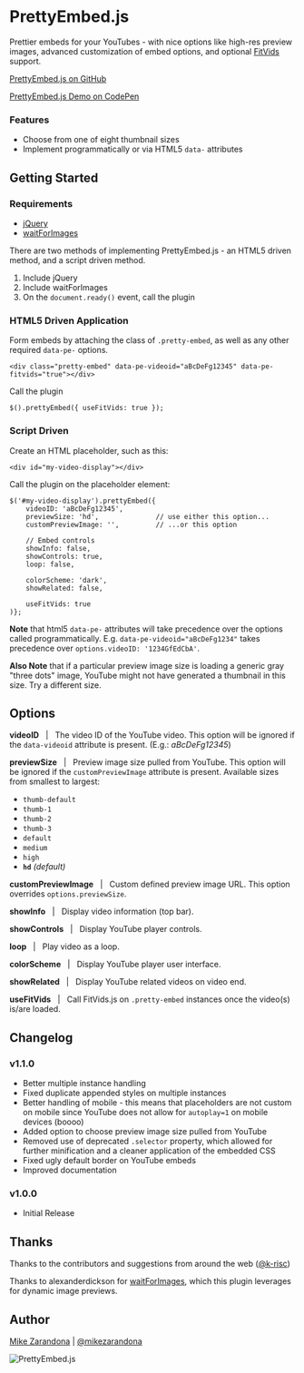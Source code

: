 # PrettyEmbed.js
Prettier embeds for your YouTubes - with nice options like high-res preview images, advanced customization of embed options, and optional [FitVids](http://fitvidsjs.com "FitVids") support.

[PrettyEmbed.js on GitHub](https://github.com/mike-zarandona/prettyembed.js)

[PrettyEmbed.js Demo on CodePen](http://codepen.io/mike-zarandona/full/FELxi/)



### Features
- Choose from one of eight thumbnail sizes
- Implement programmatically or via HTML5 `data-` attributes



## Getting Started

### Requirements
* [jQuery](http://jquery.com/)
* [waitForImages](https://github.com/alexanderdickson/waitForImages)


There are two methods of implementing PrettyEmbed.js - an HTML5 driven method, and a script driven method.

1. Include jQuery
2. Include waitForImages
2. On the `document.ready()` event, call the plugin

### HTML5 Driven Application
Form embeds by attaching the class of `.pretty-embed`, as well as any other required `data-pe-` options.

	<div class="pretty-embed" data-pe-videoid="aBcDeFg12345" data-pe-fitvids="true"></div>

Call the plugin

	$().prettyEmbed({ useFitVids: true });

### Script Driven
Create an HTML placeholder, such as this:

	<div id="my-video-display"></div>

Call the plugin on the placeholder element:

	$('#my-video-display').prettyEmbed({
		videoID: 'aBcDeFg12345',
		previewSize: 'hd',				// use either this option...
		customPreviewImage: '',			// ...or this option

		// Embed controls
		showInfo: false,
		showControls: true,
		loop: false,

		colorScheme: 'dark',
		showRelated: false,

		useFitVids: true
	)};

**Note** that html5 `data-pe-` attributes will take precedence over the options called programmatically.  E.g. `data-pe-videoid="aBcDeFg1234"` takes precedence over `options.videoID: '1234GfEdCbA'`.

**Also Note** that if a particular preview image size is loading a generic gray "three dots" image, YouTube might not have generated a thumbnail in this size.  Try a different size.



## Options

**videoID** &nbsp; | &nbsp; The video ID of the YouTube video.  This option will be ignored if the `data-videoid` attribute is present.  (E.g.: *aBcDeFg12345*)

**previewSize** &nbsp; | &nbsp; Preview image size pulled from YouTube.  This option will be ignored if the `customPreviewImage` attribute is present.  Available sizes from smallest to largest:

- `thumb-default`
- `thumb-1`
- `thumb-2`
- `thumb-3`
- `default`
- `medium`
- `high`
- **`hd`** *(default)*

**customPreviewImage** &nbsp; | &nbsp; Custom defined preview image URL. This option overrides `options.previewSize`.

**showInfo** &nbsp; | &nbsp; Display video information (top bar).

**showControls** &nbsp; | &nbsp; Display YouTube player controls.

**loop** &nbsp; | &nbsp; Play video as a loop.

**colorScheme** &nbsp; | &nbsp; Display YouTube player user interface.

**showRelated** &nbsp; | &nbsp; Display YouTube related videos on video end.

**useFitVids** &nbsp; | &nbsp; Call FitVids.js on `.pretty-embed` instances once the video(s) is/are loaded.



## Changelog

### v1.1.0
- Better multiple instance handling
- Fixed duplicate appended styles on multiple instances
- Better handling of mobile - this means that placeholders are not custom on mobile since YouTube does not allow for `autoplay=1` on mobile devices (boooo)
- Added option to choose preview image size pulled from YouTube
- Removed use of deprecated `.selector` property, which allowed for further minification and a cleaner application of the embedded CSS
- Fixed ugly default border on YouTube embeds
- Improved documentation

### v1.0.0
- Initial Release



## Thanks
Thanks to the contributors and suggestions from around the web ([@k-risc](https://github.com/k-risc))

Thanks to alexanderdickson for [waitForImages](https://github.com/alexanderdickson/waitForImages), which this plugin leverages for dynamic image previews.



## Author
[Mike Zarandona](http://mikezarandona.com "mikezarandona.com") | [@mikezarandona](http://twitter.com/mikezarandona "@mikezarandona")


![PrettyEmbed.js](http://mikezarandona.com/wp-content/uploads/2014/06/prettyembed-300x300.jpg)
